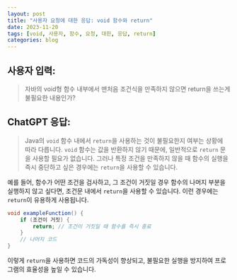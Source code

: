 ```yaml
---
layout: post
title: "사용자 요청에 대한 응답: void 함수와 return"
date: 2023-11-20
tags: [void, 사용자, 함수, 요청, 대한, 응답, return]
categories: blog
---
```


## 사용자 입력:
> 자바의 void형 함수 내부에서 맨처음 조건식을 만족하지 않으면 return을 쓰는게 불필요한 내용인가?

## ChatGPT 응답:
> Java의 `void` 함수 내에서 `return`을 사용하는 것이 불필요한지 여부는 상황에 따라 다릅니다. `void` 함수는 값을 반환하지 않기 때문에, 일반적으로 `return` 문을 사용할 필요가 없습니다. 그러나 특정 조건을 만족하지 않을 때 함수의 실행을 즉시 중단하고 싶은 경우에는 `return`을 사용할 수 있습니다.

예를 들어, 함수가 어떤 조건을 검사하고, 그 조건이 거짓일 경우 함수의 나머지 부분을 실행하지 않고 싶다면, 조건문 내에서 `return`을 사용할 수 있습니다. 이런 경우에는 `return`이 유용하게 사용됩니다.

```java
void exampleFunction() {
    if (조건이 거짓) {
        return; // 조건이 거짓일 때 함수를 즉시 종료
    }
    // 나머지 코드
}
```

이렇게 `return`을 사용하면 코드의 가독성이 향상되고, 불필요한 실행을 방지하여 프로그램의 효율성을 높일 수 있습니다.

